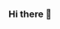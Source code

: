 ### Hi there 👋

<!--
**ziaadeeba/ziaadeeba** is a ✨ _special_ ✨ repository because its `README.md` (this file) appears on your GitHub profile.

:wave: Hello I am Adeeba Zia, a final year maths student.

:dizzy: Although I belong from a non tech background, data analytics is something that interests me a lot.

:smiley:  I currently use Python, SQL, Excel and Power BI for data querrying, manipulation and visualization.

:cat: When I'm not studying, I am either reading books, listening to my favourite podcasts or playing with my cats.

:sunflower: I am available for Data Analyst and Business Intelligence roles. Kindly reach out to me via Linkedin or by my email(adeeba.zia7@gmail.com)
